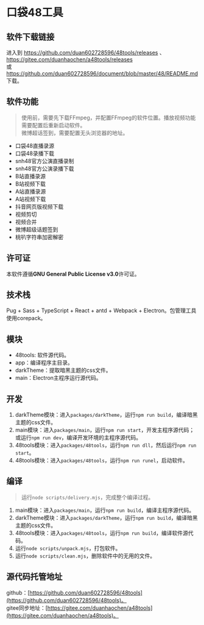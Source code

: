 # 口袋48工具

## 软件下载链接

进入到 https://github.com/duan602728596/48tools/releases 、 https://gitee.com/duanhaochen/a48tools/releases      
或 https://github.com/duan602728596/document/blob/master/48/README.md 下载。

## 软件功能

> 使用前，需要先下载FFmpeg，并配置FFmpeg的软件位置。播放视频功能需要配置后重新启动软件。   
> 微博超话签到，需要配置无头浏览器的地址。

* 口袋48直播录源
* 口袋48录播下载
* snh48官方公演直播录制
* snh48官方公演录播下载
* B站直播录源
* B站视频下载
* A站直播录源
* A站视频下载
* 抖音网页版视频下载
* 视频剪切
* 视频合并
* 微博超级话题签到
* 桃叭字符串加密解密

## 许可证

本软件遵循**GNU General Public License v3.0**许可证。

## 技术栈

Pug + Sass + TypeScript + React + antd + Webpack + Electron。包管理工具使用corepack。

## 模块

* 48tools: 软件源代码。
* app：编译程序主目录。
* darkTheme：提取暗黑主题的css文件。
* main：Electron主程序运行源代码。

## 开发

1. darkTheme模块：进入`packages/darkTheme`，运行`npm run build`，编译暗黑主题的css文件。
2. main模块：进入`packages/main`，运行`npm run start`，开发主程序源代码；或运行`npm run dev`，编译开发环境的主程序源代码。
3. 48tools模块：进入`packages/48tools`，运行`npm run dll`，然后运行`npm run start`。
4. 48tools模块：进入`packages/48tools`，运行`npm run runel`，启动软件。

## 编译

> 运行`node scripts/delivery.mjs`，完成整个编译过程。

1. main模块：进入`packages/main`，运行`npm run build`，编译主程序源代码。
2. darkTheme模块：进入`packages/darkTheme`，运行`npm run build`，编译暗黑主题的css文件。
3. 48tools模块：进入`packages/48tools`，运行`npm run build`，编译软件源代码。
4. 运行`node scripts/unpack.mjs`，打包软件。
5. 运行`node scripts/clean.mjs`，删除软件中的无用的文件。

## 源代码托管地址

github：[https://github.com/duan602728596/48tools](https://github.com/duan602728596/48tools)。   
gitee同步地址：[https://gitee.com/duanhaochen/a48tools](https://gitee.com/duanhaochen/a48tools)。